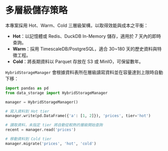 # 多層級儲存策略

本專案採用 Hot、Warm、Cold 三層級架構，以取得效能與成本之平衡：

- **Hot**：以記憶體或 Redis、DuckDB In-Memory 儲存，適用於 7 天內的即時查詢。
- **Warm**：採用 TimescaleDB/PostgreSQL，適合 30~180 天的歷史資料與特徵工程。
- **Cold**：將長期資料以 Parquet 存放在 S3 或 MinIO，可保留數年。

`HybridStorageManager` 會根據資料表所在層級讀寫資料並在容量達到上限時自動下移：

```python
import pandas as pd
from data_storage import HybridStorageManager

manager = HybridStorageManager()

# 寫入資料到 Hot tier
manager.write(pd.DataFrame({'a': [1, 2]}), 'prices', tier='hot')

# 讀取資料，未指定 tier 將自動從較熱的層級開始查詢
recent = manager.read('prices')

# 移動資料到 Cold tier
manager.migrate('prices', 'hot', 'cold')
```
